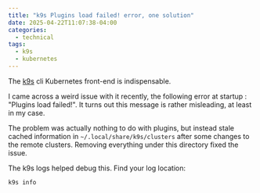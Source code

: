 ```yaml
---
title: "k9s Plugins load failed! error, one solution"
date: 2025-04-22T11:07:38-04:00
categories:
  - technical
tags:
  - k9s
  - kubernetes
---
```

The [k9s](https://k9scli.io) cli Kubernetes front-end is indispensable.

I came across a weird issue with it recently, the following error at startup : "Plugins load failed!". It turns out this message is rather misleading, at least in my case.

The problem was actually nothing to do with plugins, but instead stale cached information in `~/.local/share/k9s/clusters` after some changes to the remote clusters. Removing everything under this directory fixed the issue.

The k9s logs helped debug this. Find your log location:

```
k9s info
```
